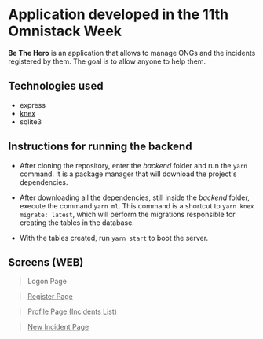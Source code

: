 # Application developed in the 11th Omnistack Week

**Be The Hero** is an application that allows to manage ONGs and the incidents registered by them. The goal is to allow anyone to help them.

## Technologies used
 - express
 - <a href="http://knexjs.org/">knex</a>
 - sqlite3

## Instructions for running the backend
- After cloning the repository, enter the *backend* folder and run the `yarn` command. It is a package manager that will download the project's dependencies.

- After downloading all the dependencies, still inside the *backend* folder, execute the command `yarn ml`. This command is a shortcut to `yarn knex migrate: latest`, which will perform the migrations responsible for creating the tables in the database.

- With the tables created, run `yarn start` to boot the server.

## Screens (WEB)
> Logon Page
<a href="./screens/logon.png" alt="Logon Page">

> Register Page
<a href="./screens/register.png" alt="Register Page">

> Profile Page (Incidents List)
<a href="./screens/profile.png" alt="Profile Page">

> New Incident Page
<a href="./screens/new-incident.png" alt="New Incidente Page">